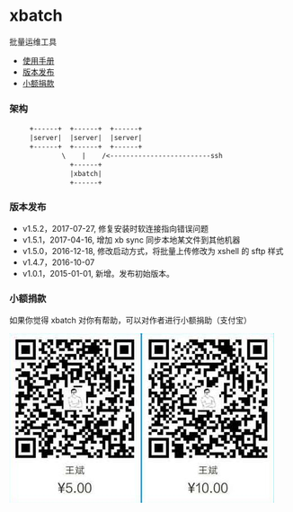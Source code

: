 # xbatch

批量运维工具

* [使用手册](https://github.com/BillWang139967/xbatch/wiki)
* [版本发布](#版本发布)
* [小额捐款](#小额捐款)

### 架构

```
     +------+  +------+  +------+
     |server|  |server|  |server|
     +------+  +------+  +------+
             \    |    /<-------------------------ssh
               +------+
               |xbatch|
               +------+
```

### 版本发布

* v1.5.2，2017-07-27, 修复安装时软连接指向错误问题
* v1.5.1，2017-04-16, 增加 xb sync 同步本地某文件到其他机器
* v1.5.0，2016-12-18, 修改启动方式，将批量上传修改为 xshell 的 sftp 样式
* v1.4.7，2016-10-07
* v1.0.1，2015-01-01, 新增。发布初始版本。

### 小额捐款

如果你觉得 xbatch 对你有帮助，可以对作者进行小额捐助（支付宝）

![Screenshot](images/5.jpg)
